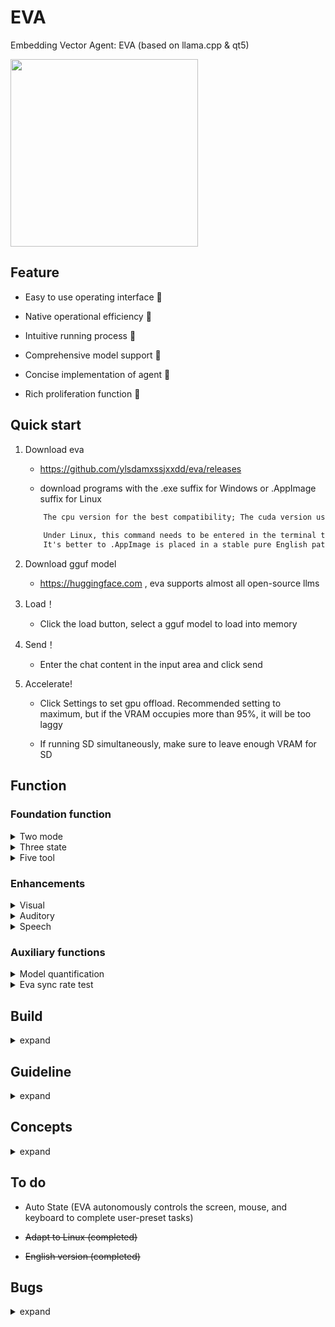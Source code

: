 # EVA

Embedding Vector Agent: EVA (based on llama.cpp & qt5)


<img src="https://github.com/ylsdamxssjxxdd/eva/assets/63994076/a7c5943a-aa4f-4e46-a6c6-284be990fd59" width="300px">

## Feature

- Easy to use operating interface 🧮

- Native operational efficiency 🚀

- Intuitive running process 👀

- Comprehensive model support 🐳

- Concise implementation of agent 🤖

- Rich proliferation function 🐣

## Quick start

1. Download eva

    - https://github.com/ylsdamxssjxxdd/eva/releases

    - download programs with the .exe suffix for Windows or .AppImage suffix for Linux

    ```txt
        The cpu version for the best compatibility; The cuda version uses an NVIDIA graphics card for acceleration and requires cuda to be installed on the computer; The Vulkan version uses any graphics card for acceleration and requires the computer to have a graphics card installed
        
        Under Linux, this command needs to be entered in the terminal to grant EVA permission to run: chmod 777 ***** AppImage 
        It's better to .AppImage is placed in a stable pure English path and only needs to be run once .AppImage will automatically configure desktop shortcuts and start menu
    ```

2. Download gguf model

    - https://huggingface.com , eva supports almost all open-source llms

3. Load！

    - Click the load button, select a gguf model to load into memory

4. Send！

    - Enter the chat content in the input area and click send

5. Accelerate!

    - Click Settings to set gpu offload. Recommended setting to maximum, but if the VRAM occupies more than 95%, it will be too laggy

    - If running SD simultaneously, make sure to leave enough VRAM for SD


## Function

### Foundation function

<details>

<summary> Two mode </summary>

1. Local mode: you left clicks the load button to interact by loading the local model

2. Link mode: you right clicks the load button and inputs the API endpoint of a certain model service for interaction (Currently supports openai type compatible interfaces)

</details>

<details>

<summary> Three state </summary>

1. Chat state

    - The default state, where chat content is entered in the input area and the model responds

    - You can set prompt templatee in date button

    - You can mount tools for the model, but they may affect the model's intelligence

    - You can upload a CSV format question bank for testing

    - You can take a screenshot by pressing f1 and record speech by pressing f2. The screenshot and recording will be sent to the multimodal or whisper for corresponding processing

2. Completion state

    - Typing any text in the output area and the model completing it

3. Service state

    - eva becomes an open API port service and can also chat on web pages

</details>

<details>

<summary> Five tool </summary>

In local mode and chat state, you can click on the date button to mount the tool

```txt
    The principle is to add an additional instruction in the system instruction to guide the model to call the corresponding tool
    After each model prediction is completed, eva will automatically detects whether it contains the XML field of the calling tool. If it does, the corresponding tool is called. After the tool is executed, the result is sent to the model for further prediction
```

1. calculator

    - Model output the calculation formula to the calculator tool, and the tool will return the calculation result

    - Example: Calculate 888 * 999

    - Difficulty of calling: ⭐

2. controller

    - Model output the control number to the controller tool, and the tool will return the execution result

    - Example: playing music

    - Difficulty of calling: ⭐

3. engineer

    - An automated tool execution chain similar to Cline

    - Example: help me build an initial project for cmake qt

    - Difficulty of calling: ⭐⭐⭐⭐⭐

4. knowledge

    - Model output query text to the knowledge tool, which will return the three most relevant embedded knowledge items

    - Requirement: you need to upload documents and build a knowledge base in the proliferation window first

    - Example: What are the functions of the EVA?

    - Difficulty of calling: ⭐⭐

    <img src="https://github.com/ylsdamxssjxxdd/eva/assets/63994076/a0b8c4e7-e8dd-4e08-bcb2-2f890d77d632" width="500px">

5. stablediffusion

    - Model output drawing prompt words to the stablediffusion tool, which will return the drawn 

    - Requirement: you need to first configure the model path of the text2image in the proliferation window

    - Example: drawing a girl

    - Difficulty of calling: ⭐⭐

    <img src="https://github.com/ylsdamxssjxxdd/eva/assets/63994076/627e5cd2-2361-4112-9df4-41b908fb91c7" width="500px">

</details>

### Enhancements

<details>

<summary> Visual </summary>

- Introduction: In Local Mode + Conversation State, you can mount visual models. Visual models typically have "mmproj" in their name and are usually compatible with specific models. Once successfully mounted, users can select an image for pre-decoding, which will serve as the context for the model.

- Activation: Right-click on the "load mmproj" input box in the settings and select the mmproj model. You can pre-decode an image by dragging it into the input box, right-clicking the input box to click, or pressing F1 to take a screenshot. Then, click the send button to pre-decode the image, and after decoding, you can proceed with the Q&A.

</details>

<details>

<summary> Auditory </summary>

- Introduction: With the help of the whisper.cpp project, the user's speech can be converted to text.

- Activation: Right-click the status area to open the expansion window, select the speech2text tab, and choose the path where the whisper model is located. Return to the main interface, press the F2 shortcut to start recording, press F2 again to end the recording, and it will automatically convert to text and fill into the input area.

</details>

<details>

<summary> Speech </summary>

- Introduction: Using the speech function of the Windows system or outetts model, the llm's output text can be converted to speech and automatically played.

- Activation: Right-click the status area to open the expansion window, select the text2speech tab, and enable a sound source.

</details>

### Auxiliary functions

<details>

<summary> Model quantification </summary>

- You can right-click on the status area to pop up a proliferation window, and quantify the unquantized gguf models of fp32, fp16, and bf16 in the model quantization tab

</details>

<details>

<summary> Eva sync rate test </summary>

- In chat state, the model can be tested for sync rate. Right click on the input area and select \<Eva sync rate test>

- The main test model's instruction following ability, the higher the sync rate, the stronger the model 😊

</details>

## Build

<details>

<summary> expand </summary>

1. Configure the environment

    - installing the compiler for Windows can be done using MSVC or MingW, while Linux requires g++ or Clang

    - install Qt5.15 https://download.qt.io/

    - install cmake https://cmake.org/

    - nvidia gpu accelerate, install cuda-tooklit https://developer.nvidia.com/cuda-toolkit-archive

    - more gpu accelerate, install VulkanSDK https://vulkan.lunarg.com/sdk/home

2. Clone source code

    ```bash
    git clone https://github.com/ylsdamxssjxxdd/eva.git
    ```

3. Build

    ```bash
    cd eva
    cmake -B build -DBODY_PACK=OFF -DGGML_VULKAN=OFF -DGGML_CUDA=OFF
    cmake --build build --config Release
    ```

    - BODY_PACK: Flag indicating whether packaging is required. If enabled, all components will be place in the bin directory in Windows; and all components will be packaged as an AppImage file in Linux. Note that tools such as linuxdeploy need to be configured by oneself

    - GGML_CUDA: Flag indicating whether cuda acceleration needs to be enabled

    - GGML_VULKAN: Flag indicating whether vulkan acceleration needs to be enabled

</details>

## Guideline

<details>

<summary> expand </summary>

- Load process

    - [ui] -> you clicks on load -> Select path -> Send setting parameters -> [bot] -> Processing parameters -> Send overload signal -> [ui] -> Pre load -> Loading interface status -> Send loading signal -> [bot] -> Start loading -> Send loading animation signal -> After loading reset -> Pre decoding system instruction -> Send loading completion signal -> [ui] -> Accelerate loading animation -> Loading animation end -> Rolling animation start -> Animation end -> Force unlocking -> Trigger sending -> Send pre decoding (only decoding but not sampling output) instruction -> Normal interface status -> END

- Send process

    -[ui] -> you clicks send -> Mode/tag/content analysis -> Conversation mode -> Inference interface state -> Send input parameters -> Send inference signal -> [bot] -> Preprocess you input -> Streaming loop output -> Loop termination -> Send inference end signal -> [ui] -> Normal interface state -> END

- Date process

    - [ui] -> you click on agreement -> Display last configuration -> Click confirm -> Record you configuration -> Send agreement parameters -> [bot] -> Record you configuration -> Send agreement reset signal -> [ui] -> Trigger interface reset -> Send reset signal -> [bot] -> Initialize required components for model operation -> Send reset completion signal -> [ui] -> Pre decode if system instructions change -> END

- Set process

    - [ui] -> you clicks on settings -> Display last configuration -> Click confirm -> Record you configuration -> Send setting parameters -> [bot] -> Record you configuration -> Analyze configuration changes -> END/Send overload signal/Send setting reset signal -> [ui] -> Pre load/trigger interface reset -> END

- Predecoding image process

    - [ui] -> you uploads image/presses F1 screenshot -> Trigger send -> Inference interface state -> Send pre decoded image command -> [bot] -> Pre decoded image -> Occupy 1024 tokens -> Send decoding completion signal -> [ui] -> Normal interface state -> END

- Recording to text process

    - [ui] -> you presses f2 for the first time -> Need to specify the Whisper model path -> Send expend interface display signal -> [expend] -> Pop up sound reproduction interface -> Select path -> Send Whisper model path -> [ui] -> you presses f2 again -> Recording interface status -> Start recording -> you presses f2 again -> End recording -> Save WAV file to local -> Resample WAV file to 16khz -> Send WAV file path -> [expend] -> Call Whisperexe for decoding -> After decoding is completed, save txt result to local -> Send text result -> [ui] -> Normal interface status -> Display to input area -> END

- Tool call process

    - [ui] -> you click to send -> Mode/tag/content analysis -> Dialogue mode situation -> Inference interface status -> Send input parameters -> Send inference signal -> [bot] -> Preprocess you input -> Streaming loop output -> Loop termination -> Send inference end signal -> [ui] -> Extract XML field from the current output of the model -> Send XML field -> Send tool inference signal -> [tool] -> Execute corresponding function based on XML field -> Return result after execution -> [ui] -> Use the returned result as the sending content and add observation prefix -> Trigger sending -> ·· -> No reasonable XML field -> Normal interface state -> END

- Building a knowledge base process

    - 【expend】 -> yous enter the knowledge base tab -> yous click to select models -> Select embedded models -> Start server. exe -> Start complete -> Automatically write the v1/embeddings endpoint of the server into the address bar -> yous click to upload and select a txt text -> Text segmentation -> yous can modify the content of the text segment to be embedded as needed -> yous click to embed the text segment -> Send each text segment to the endpoint address and receive the calculated word vector -> Display embedded text segments in the table -> Send embedded text segment data -> 【tool】 -> END

- Knowledge base Q&A process

    - [ui] -> Tool invocation process -> XML field contains knowledge keyword -> Send XML field -> Send tool inference signal -> [tool] -> Execute knowledge function -> Send query field to embedded endpoint -> [server] -> Return calculated word vector -> [tool] -> Calculate cosine similarity between query segment word vector and each embedded text segment word vector -> Return the three most similar text segments -> [ui] -> Use the returned result as the sending content and add observation prefix -> Trigger sending -> ··· -> No reasonable XML field -> Normal interface state -> END

- Link process

    - [ui] -> you right-click load -> Configure IP and endpoints -> Click confirm -> Lock interface -> Record configuration -> Connection test -> Test passed -> Unlock interface -> END

    - The other processes in the linked state are similar to the above, replacing [bot] with [net]

- Debug process

    - [ui] -> The you can pull up the status area to pop up a debug button -> the you can open the debug button -> click send -> enter the debugging state ->send process, only decode and sample once -> click Next -> send process, only decode and sample once -> ··· -> exit the debugging state when a stop flag is detected/the maximum output length is reached/manual stop is reached -> END

</details>

## Concepts

<details>

<summary> expand </summary>

- model: Composed of a formula and a set of parameters

- token: The number of words, for example, hello token=123, my token=14, his token=3249, different model numbers are different

- vocab: The tokens for all words set during the training of this model are different for different model word lists

- kv cache: The keys and values of the previously calculated model's attention mechanism are equivalent to the model's memory

- decoding: The model calculates a vector table based on the context cache and the incoming new token, and obtains a new context cache

- sampling: Calculate the probability table based on the vector table and select the next word

- predict: (Decoding + Sampling) Loop

- predecode: Decode only without sampling, used to cache context such as system instructions

---

- n_ctx_train: The maximum number of tokens that can be decoded during model training

- n_ctx: The maximum number of tokens that the model can accept during decoding set by the you cannot exceed n_ctx_train, which is equivalent to memory capacity

- temperature: During sampling, the vector table will be converted into a probability table based on the temperature value, and the higher the temperature, the greater the randomness

- vecb: The probability distribution of all tokens in the word list during this decoding

- prob: The final selection probability of all tokens in the vocabulary in this sampling

</details>

## To do

- Auto State (EVA autonomously controls the screen, mouse, and keyboard to complete user-preset tasks)

- ~~Adapt to Linux (completed)~~

- ~~English version (completed)~~

## Bugs

<details>

<summary> expand </summary>

- There is a memory leak in the model inference, located in the sampling part of xbot.cpp, which is also related to qt's qplaintextedit and needs to be fixed

- In link mode, it is not possible to send continuously without intervals. It is alleviated by triggering after a timed 100ms. The QNetworkAccess Manager located in xnet.cpp cannot be released in a timely manner and needs to be fixed
-Multimodal model output abnormality, needs to be aligned with llava.cpp, to be fixed

---

- Truncate once after reaching the maximum context length and then reach it again. Decoding will fail and can be alleviated by temporarily placing empty memory. The llama_decode located in xbot.cpp returns 1 (unable to find the kv slot), which has not been fixed (in fact, after truncation, the number of tokens sent and the reserved part still exceed the maximum context length, and needs to be truncated again)

- Some UTF-8 characters have parsing issues and have been fixed (incomplete UTF-8 characters in model output need to be manually concatenated into one)

- Memory leakage during model switching, fixed (not using MMP when using CUDA)

- The version compiled by Mingw cannot recognize the Chinese path during loading, and is located in the fp=std:: fopen (fname, mode); of llama.cpp;, Fixed (using QTextCodec:: codecForName ("GB2312") to transcode characters)

- CSV files cannot be parsed correctly when there are special symbols, located in the readCsvFile function of utils.cpp, fixed (using an improved parsing method that relies on a simple state machine to track whether text segments are inside quotation marks and correctly handle line breaks within fields)

</details>